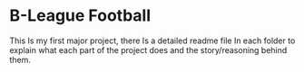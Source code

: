 # B-League Football
This Is my first major project, there Is a detailed readme file In each folder to explain what each part of the project does and the story/reasoning behind them.
